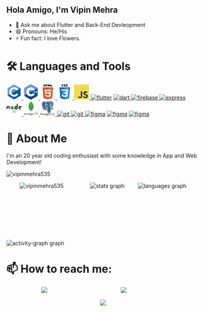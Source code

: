 ## Hola Amigo, I'm Vipin Mehra
- 💬 Ask me about Flutter and Back-End Devleopment
- 😄 Pronouns: He/His
- ⚡ Fun fact: I love Flowers.


# 🛠 Languages and Tools

<p align="left">
  <a href="https://www.cprogramming.com/" target="_blank" rel="noreferrer"> <img src="https://raw.githubusercontent.com/devicons/devicon/master/icons/c/c-original.svg" alt="c" width="40" height="40" /> </a>
  <a href="https://www.w3schools.com/cpp/" target="_blank" rel="noreferrer"> <img src="https://raw.githubusercontent.com/devicons/devicon/master/icons/cplusplus/cplusplus-original.svg" alt="cplusplus" width="40"      height="40" /> </a>
   <a href="https://www.w3.org/html/" target="_blank" rel="noreferrer"> <img src="https://raw.githubusercontent.com/devicons/devicon/master/icons/html5/html5-original-wordmark.svg"
            alt="html5" width="40" height="40" /> </a> 
    <a href="https://www.w3schools.com/css/" target="_blank" rel="noreferrer"> <img src="https://raw.githubusercontent.com/devicons/devicon/master/icons/css3/css3-original-wordmark.svg" alt="css3" width="40"            height="40" /> </a> 
  <a href="https://developer.mozilla.org/en-US/docs/Web/JavaScript" target="_blank" rel="noreferrer"> <img src="https://raw.githubusercontent.com/devicons/devicon/master/icons/javascript/javascript-original.svg"
            alt="javascript" width="40" height="40" /> </a> 
    <a href="https://flutter.dev" target="_blank" rel="noreferrer"> <img src="https://www.vectorlogo.zone/logos/flutterio/flutterio-icon.svg" alt="flutter" width="40" height="40" /></a>
  <a href="https://dart.dev" target="_blank" rel="noreferrer"> <img src="https://www.vectorlogo.zone/logos/dartlang/dartlang-icon.svg" alt="dart" width="40" height="40" /> </a>
    <a href="https://firebase.google.com/" target="_blank" rel="noreferrer"> <img src="https://www.vectorlogo.zone/logos/firebase/firebase-icon.svg" alt="firebase" width="40" height="40" /> </a> 
  <a href="https://expressjs.com" target="_blank" rel="noreferrer"> <img src="https://user-images.githubusercontent.com/25181517/183859966-a3462d8d-1bc7-4880-b353-e2cbed900ed6.png"alt="express" width="40"             height="40" /> </a>
  <a href="https://nodejs.org" target="_blank" rel="noreferrer"> <img src="https://raw.githubusercontent.com/devicons/devicon/master/icons/nodejs/nodejs-original-wordmark.svg"
            alt="nodejs" width="40" height="40" /> </a>
  <a href="https://www.mongodb.com/" target="_blank" rel="noreferrer"> <img src="https://raw.githubusercontent.com/devicons/devicon/master/icons/mongodb/mongodb-original-wordmark.svg"
            alt="mongodb" width="40" height="40" /> </a> 
  <a href="https://www.postgresql.org" target="_blank" rel="noreferrer"> <img src="https://raw.githubusercontent.com/devicons/devicon/master/icons/postgresql/postgresql-original-wordmark.svg"
            alt="postgresql" width="40" height="40" /> </a>
  <a href="https://git-scm.com/" target="_blank" rel="noreferrer"> <img src="https://www.vectorlogo.zone/logos/git-scm/git-scm-icon.svg" alt="git" width="40" height="40" /> </a>
   <a href="https://github.com/" target="_blank" rel="noreferrer"> <img src="https://user-images.githubusercontent.com/25181517/192108374-8da61ba1-99ec-41d7-80b8-fb2f7c0a4948.png" alt="git" width="40"                 height="40" /> </a>
   <a href="https://developer.android.com/studio" target="_blank" rel="noreferrer"> <img src="https://user-images.githubusercontent.com/25181517/192108895-20dc3343-43e3-4a54-a90e-13a4abbc57b9.png" alt="figma"            width="40" height="40" /></a>
   <a href="https://code.visualstudio.com/" target="_blank" rel="noreferrer"> <img src="https://user-images.githubusercontent.com/25181517/192108891-d86b6220-e232-423a-bf5f-90903e6887c3.png" alt="figma" width="40"
            height="40" /></a>
    <a href="https://www.figma.com/" target="_blank" rel="noreferrer"> <img src="https://www.vectorlogo.zone/logos/figma/figma-icon.svg" alt="figma" width="40"
          height="40" /></a>
</p>

# 🚀 About Me
I'm an 20 year old coding enthusiast with some knowledge in App and Web Development!
<p align="left"> <img src="https://komarev.com/ghpvc/?username=vipinmehra535&label=Profile%20views&color=0e75b6&style=flat" alt="vipinmehra535" /> </p>


<div align="center" style="display: flex; justify-content: space-evenly;" >
  <img  src="https://github-readme-streak-stats.herokuapp.com/?user=vipinmehra535&"
        alt="vipinmehra535" /><br><br>
    <img src="https://github-readme-stats.vercel.app/api?username=vipinmehra535&hide_title=false&hide_rank=false&show_icons=true&include_all_commits=true&count_private=true&disable_animations=false&theme=dracula&locale=en&hide_border=false"
        height="150" alt="stats graph"/> 
    <img src="https://github-readme-stats.vercel.app/api/top-langs?username=vipinmehra535&locale=en&hide_title=false&layout=compact&card_width=320&langs_count=5&theme=dracula&hide_border=false"
        height="150" alt="languages graph" />
</div>

<img src="https://github-readme-activity-graph.vercel.app/graph?username=vipinmehra535&theme=github-dark&radius=13&order=55" height="365" alt="activity-graph graph" />




# 📫 How to reach me:

<div align="center">
    <p align="center" style="display: flex; justify-content: space-evenly;">
        <a href="https://www.linkedin.com/in/vimehraa29/">
            <img
                src="https://img.shields.io/badge/linkedin-%230077B5.svg?&style=for-the-badge&logo=linkedin&logoColor=white" />
        </a>&nbsp;&nbsp;
<!--         <a href="https://www.instagram.com/vimehraa_29/">
            <img
                src="https://img.shields.io/badge/instagram-%23E4405F.svg?&style=for-the-badge&logo=instagram&logoColor=white" />
        </a>&nbsp;&nbsp; -->
        <a href="https://twitter.com/vimehraa29">
            <img src="https://img.shields.io/badge/Twitter-1DA1F2?style=for-the-badge&logo=twitter&logoColor=white" />
        </a>&nbsp;&nbsp;
    </p>
</div>

<p align="center">
     <img src="https://capsule-render.vercel.app/api?type=waving&color=gradient&height=100&section=footer"/>
</p>
